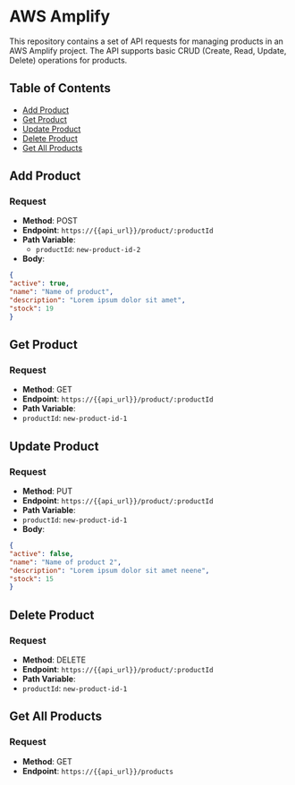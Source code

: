 # AWS Amplify

This repository contains a set of API requests for managing products in an AWS Amplify project. The API supports basic CRUD (Create, Read, Update, Delete) operations for products.

## Table of Contents
- [Add Product](#add-product)
- [Get Product](#get-product)
- [Update Product](#update-product)
- [Delete Product](#delete-product)
- [Get All Products](#get-all-products)

## Add Product

### Request
- **Method**: POST
- **Endpoint**: `https://{{api_url}}/product/:productId`
- **Path Variable**:
    - `productId`: `new-product-id-2`
- **Body**:

```json
{
"active": true,
"name": "Name of product",
"description": "Lorem ipsum dolor sit amet",
"stock": 19
}
```

## Get Product

### Request
- **Method**: GET
- **Endpoint**: `https://{{api_url}}/product/:productId`
- **Path Variable**:
- `productId`: `new-product-id-1`

## Update Product

### Request
- **Method**: PUT
- **Endpoint**: `https://{{api_url}}/product/:productId`
- **Path Variable**:
- `productId`: `new-product-id-1`
- **Body**:

```json
{
"active": false,
"name": "Name of product 2",
"description": "Lorem ipsum dolor sit amet neene",
"stock": 15
}
```

## Delete Product

### Request
- **Method**: DELETE
- **Endpoint**: `https://{{api_url}}/product/:productId`
- **Path Variable**:
- `productId`: `new-product-id-1`

## Get All Products

### Request
- **Method**: GET
- **Endpoint**: `https://{{api_url}}/products`

